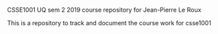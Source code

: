 CSSE1001 UQ sem 2 2019 course repository for Jean-Pierre Le Roux

This is a repository to track and document the course work for csse1001
